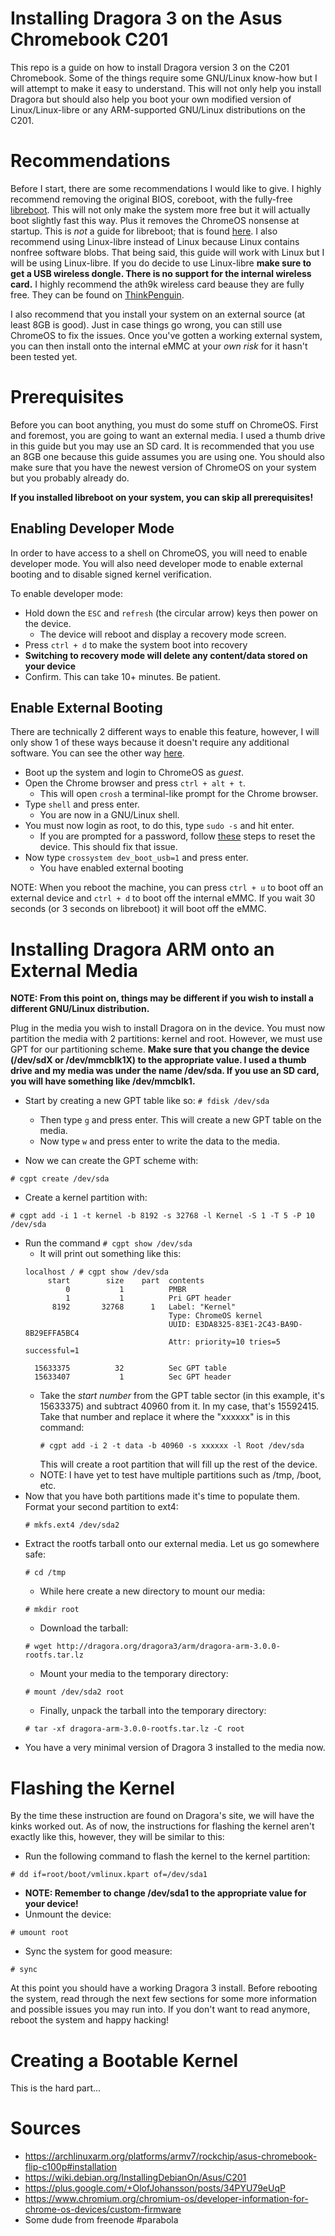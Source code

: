 # Installing Dragora 3 on the Asus Chromebook C201
This repo is a guide on how to install Dragora version 3 on the C201
Chromebook. Some of the things require some GNU/Linux know-how but I will
attempt to make it easy to understand. This will not only help you install
Dragora but should also help you boot your own modified version of
Linux/Linux-libre or any ARM-supported GNU/Linux distributions on the C201.

# Recommendations
Before I start, there are some recommendations I would like to give. I highly
recommend removing the original BIOS, coreboot, with the
fully-free [libreboot][libreboot-home]. This will not only make the system more
free but it will actually boot slightly fast this way. Plus it removes the
ChromeOS nonsense at startup. This is *not* a guide for libreboot; that is
found [here][libreboot-howto]. I also recommend using Linux-libre instead of
Linux because Linux contains nonfree software blobs. That being said, this guide
will work with Linux but I will be using Linux-libre. If you do decide to use
Linux-libre **make sure to get a USB wireless dongle. There is no support for
the internal wireless card.** I highly recommend the ath9k wireless card beause
they are fully free. They can be found on [ThinkPenguin][think].

[libreboot-home]: https://libreboot.org/
[libreboot-howto]: https://libreboot.org/docs/install/c201.html
[think]: https://www.thinkpenguin.com/catalog/wireless-networking-gnulinux

I also recommend that you install your system on an external source (at least
8GB is good). Just in case things go wrong, you can still use ChromeOS to fix
the issues. Once you've gotten a working external system, you can then install
onto the internal eMMC at your *own risk* for it hasn't been tested yet.

# Prerequisites
Before you can boot anything, you must do some stuff on ChromeOS. First and
foremost, you are going to want an external media. I used a thumb drive in this
guide but you may use an SD card. It is recommended that you use an 8GB one
because this guide assumes you are using one. You should also make sure that you
have the newest version of ChromeOS on your system but you probably already do.

**If you installed libreboot on your system, you can skip all prerequisites!**

## Enabling Developer Mode
In order to have access to a shell on ChromeOS, you will need to enable
developer mode. You will also need developer mode to enable external booting
and to disable signed kernel verification.

To enable developer mode:
* Hold down the  `ESC` and `refresh` (the circular arrow) keys then power on the
  device.
  * The device will reboot and display a recovery mode screen.
* Press `ctrl + d` to make the system boot into recovery
* **Switching to recovery mode will delete any content/data stored on your
  device**
* Confirm. This can take 10+ minutes. Be patient.

## Enable External Booting
There are technically 2 different ways to enable this feature, however, I will
only show 1 of these ways because it doesn't require any additional
software. You can see the other way [here][debian].

[debian]: https://wiki.debian.org/InstallingDebianOn/Asus/C201#Enabling_USB.2FSD_card_boot

* Boot up the system and login to ChromeOS as *guest*.
* Open the Chrome browser and press `ctrl + alt + t`.
  * This will open `crosh` a terminal-like prompt for the Chrome browser.
* Type `shell` and press enter.
  * You are now in a GNU/Linux shell.
* You must now login as root, to do this, type `sudo -s` and hit enter.
  * If you are prompted for a password, follow [these][reset] steps to reset the
    device. This should fix that issue.
* Now type `crossystem dev_boot_usb=1` and press enter.
  * You have enabled external booting

NOTE: When you reboot the machine, you can press `ctrl + u` to boot off an
external device and `ctrl + d` to boot off the internal eMMC. If you wait 30
seconds (or 3 seconds on libreboot) it will boot off the eMMC.

[reset]: https://support.google.com/chromebook/answer/183084

# Installing Dragora ARM onto an External Media
**NOTE: From this point on, things may be different if you wish to install a
different GNU/Linux distribution.**

Plug in the media you wish to install Dragora on in the device. You must now
partition the media with 2 partitions: kernel and root. However, we must use GPT
for our partitioning scheme. **Make sure that you change the device (/dev/sdX or
/dev/mmcblk1X) to the appropriate value. I used a thumb drive and my media was
under the name /dev/sda. If you use an SD card, you will have something like
/dev/mmcblk1.**

* Start by creating a new GPT table like so: `# fdisk /dev/sda`
  * Then type `g` and press enter. This will create a new GPT table on the
    media.
  * Now type `w` and press enter to write the data to the media.

* Now we can create the GPT scheme with:
```
# cgpt create /dev/sda
```
* Create a kernel partition with:
```
# cgpt add -i 1 -t kernel -b 8192 -s 32768 -l Kernel -S 1 -T 5 -P 10 /dev/sda
```
* Run the command
```# cgpt show /dev/sda```
  * It will print out something like this:
  ```
  localhost / # cgpt show /dev/sda
       start        size    part  contents
           0           1          PMBR
           1           1          Pri GPT header
        8192       32768      1   Label: "Kernel"
                                  Type: ChromeOS kernel
                                  UUID: E3DA8325-83E1-2C43-BA9D-8B29EFFA5BC4
                                  Attr: priority=10 tries=5 successful=1

    15633375          32          Sec GPT table
    15633407           1          Sec GPT header
	```
  * Take the *start number* from the GPT table sector (in this example, it's
    15633375) and subtract 40960 from it. In my case, that's 15592415. Take that
    number and replace it where the "xxxxxx" is in this command:
	```
	# cgpt add -i 2 -t data -b 40960 -s xxxxxx -l Root /dev/sda
	```
	This will create a root partition that will fill up the rest of the device.
  * NOTE: I have yet to test have multiple partitions such as /tmp, /boot, etc.
* Now that you have both partitions made it's time to populate them. Format your
  second partition to ext4:
  ```
  # mkfs.ext4 /dev/sda2
  ```
* Extract the rootfs tarball onto our external media. Let us
  go somewhere safe:
  ```
  # cd /tmp
  ```
  * While here create a new directory to mount our media:
  ```
  # mkdir root
  ```
  * Download the tarball:
  ```
  # wget http://dragora.org/dragora3/arm/dragora-arm-3.0.0-rootfs.tar.lz
  ```
  * Mount your media to the temporary directory:
  ```
  # mount /dev/sda2 root
  ```
  * Finally, unpack the tarball into the temporary directory:
  ```
  # tar -xf dragora-arm-3.0.0-rootfs.tar.lz -C root
  ```
* You have a very minimal version of Dragora 3 installed to the media now.

# Flashing the Kernel
By the time these instruction are found on Dragora's site, we will have the
kinks worked out. As of now, the instructions for flashing the kernel aren't
exactly like this, however, they will be similar to this:

* Run the following command to flash the kernel to the kernel partition:
```
# dd if=root/boot/vmlinux.kpart of=/dev/sda1
```
* **NOTE: Remember to change /dev/sda1 to the appropriate value for your
  device!**
* Unmount the device:
```
# umount root
```
* Sync the system for good measure:
```
# sync
```

At this point you should have a working Dragora 3 install. Before rebooting the
system, read through the next few sections for some more information and
possible issues you may run into. If you don't want to read anymore, reboot the
system and happy hacking!

# Creating a Bootable Kernel
This is the hard part...

# Sources
* https://archlinuxarm.org/platforms/armv7/rockchip/asus-chromebook-flip-c100p#installation
* https://wiki.debian.org/InstallingDebianOn/Asus/C201
* https://plus.google.com/+OlofJohansson/posts/34PYU79eUqP
* https://www.chromium.org/chromium-os/developer-information-for-chrome-os-devices/custom-firmware
* Some dude from freenode #parabola
